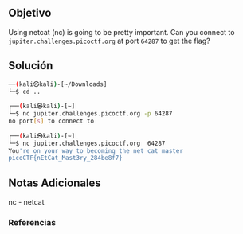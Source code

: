 ## Objetivo 
Using netcat (nc) is going to be pretty important. Can you connect to `jupiter.challenges.picoctf.org` at port `64287` to get the flag?
## Solución  
```bash
──(kali㉿kali)-[~/Downloads]
└─$ cd ..       
                                                                                                                    
┌──(kali㉿kali)-[~]
└─$ nc jupiter.challenges.picoctf.org -p 64287     
no port[s] to connect to
                                                                                                                    
┌──(kali㉿kali)-[~]
└─$ nc jupiter.challenges.picoctf.org  64287   
You're on your way to becoming the net cat master
picoCTF{nEtCat_Mast3ry_284be8f7}


```

## Notas Adicionales 
nc - netcat

### Referencias
